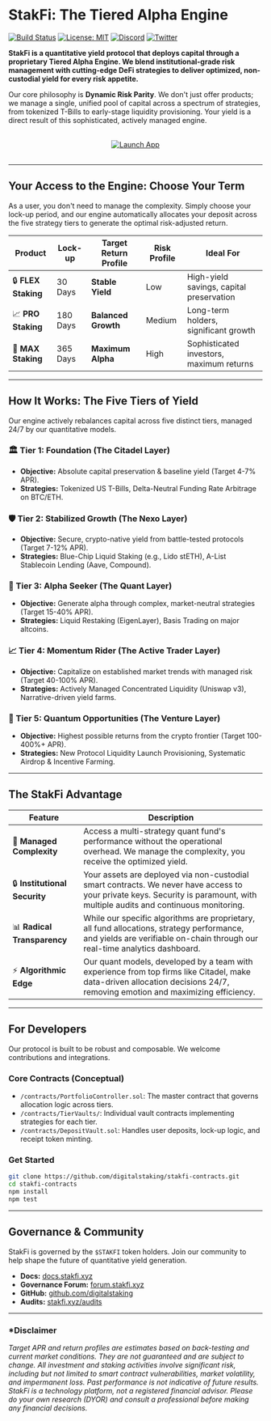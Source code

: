 # StakFi: The Tiered Alpha Engine

[![Build Status](https://img.shields.io/github/actions/workflow/status/digitalstaking/stakfi-contracts/ci.yml?style=for-the-badge)](https://github.com/digitalstaking/stakfi-contracts/actions)
[![License: MIT](https://img.shields.io/badge/License-MIT-yellow.svg?style=for-the-badge)](https://opensource.org/licenses/MIT)
[![Discord](https://img.shields.io/discord/your-discord-id?style=for-the-badge&logo=discord&label=Discord)](https://discord.gg/your-invite)
[![Twitter](https://img.shields.io/twitter/follow/StakFiProtocol?style=for-the-badge&logo=twitter)](https://twitter.com/StakFiProtocol)

**StakFi is a quantitative yield protocol that deploys capital through a proprietary Tiered Alpha Engine. We blend institutional-grade risk management with cutting-edge DeFi strategies to deliver optimized, non-custodial yield for every risk appetite.**

Our core philosophy is **Dynamic Risk Parity**. We don't just offer products; we manage a single, unified pool of capital across a spectrum of strategies, from tokenized T-Bills to early-stage liquidity provisioning. Your yield is a direct result of this sophisticated, actively managed engine.

<br>
<div align="center">
  <a href="https://stakfi.xyz/app" target="_blank" rel="noopener noreferrer">
    <img src="https://img.shields.io/badge/Launch%20App-22C55E?style=for-the-badge&logo=data:image/svg+xml;base64,PHN2ZyB3aWR0aD0iMjQiIGhlaWdodD0iMjQiIHZpZXdCb3g9IjAgMCAyNCAyNCIgZmlsbD0ibm9uZSIgeG1sbnM9Imh0dHA6Ly93d3cudzMub3JnLzIwMDAvc3ZnIj4KPHBhdGggZD0iTTcgMTRMMTIgOUwxNyAxNEg3WiIgZmlsbD0id2hpdGUiLz4KPC9zdmc+Cg==" alt="Launch App"/>
  </a>
</div>
<br>

---

## Your Access to the Engine: Choose Your Term

As a user, you don't need to manage the complexity. Simply choose your lock-up period, and our engine automatically allocates your deposit across the five strategy tiers to generate the optimal risk-adjusted return.

| Product          | Lock-up      | Target Return Profile | Risk Profile  | Ideal For                               |
| ---------------- | ------------ | --------------------- | ------------- | --------------------------------------- |
| 🔒 **FLEX Staking** | 30 Days      | **Stable Yield**      | Low           | High-yield savings, capital preservation |
| 📈 **PRO Staking**  | 180 Days     | **Balanced Growth**   | Medium        | Long-term holders, significant growth    |
| 🚀 **MAX Staking**  | 365 Days     | **Maximum Alpha**     | High          | Sophisticated investors, maximum returns |

---

## How It Works: The Five Tiers of Yield

Our engine actively rebalances capital across five distinct tiers, managed 24/7 by our quantitative models.

### 🏛️ Tier 1: Foundation (The Citadel Layer)
*   **Objective:** Absolute capital preservation & baseline yield (Target 4-7% APR).
*   **Strategies:** Tokenized US T-Bills, Delta-Neutral Funding Rate Arbitrage on BTC/ETH.

### 🛡️ Tier 2: Stabilized Growth (The Nexo Layer)
*   **Objective:** Secure, crypto-native yield from battle-tested protocols (Target 7-12% APR).
*   **Strategies:** Blue-Chip Liquid Staking (e.g., Lido stETH), A-List Stablecoin Lending (Aave, Compound).

### 🧠 Tier 3: Alpha Seeker (The Quant Layer)
*   **Objective:** Generate alpha through complex, market-neutral strategies (Target 15-40% APR).
*   **Strategies:** Liquid Restaking (EigenLayer), Basis Trading on major altcoins.

### 📈 Tier 4: Momentum Rider (The Active Trader Layer)
*   **Objective:** Capitalize on established market trends with managed risk (Target 40-100% APR).
*   **Strategies:** Actively Managed Concentrated Liquidity (Uniswap v3), Narrative-driven yield farms.

### 🚀 Tier 5: Quantum Opportunities (The Venture Layer)
*   **Objective:** Highest possible returns from the crypto frontier (Target 100-400%+ APR).
*   **Strategies:** New Protocol Liquidity Launch Provisioning, Systematic Airdrop & Incentive Farming.

---

## The StakFi Advantage

| Feature                | Description                                                                                                                                                             |
| ---------------------- | ----------------------------------------------------------------------------------------------------------------------------------------------------------------------- |
| 🧠 **Managed Complexity**    | Access a multi-strategy quant fund's performance without the operational overhead. We manage the complexity, you receive the optimized yield.                        |
| 🔒 **Institutional Security** | Your assets are deployed via non-custodial smart contracts. We never have access to your private keys. Security is paramount, with multiple audits and continuous monitoring. |
| 📊 **Radical Transparency** | While our specific algorithms are proprietary, all fund allocations, strategy performance, and yields are verifiable on-chain through our real-time analytics dashboard. |
| ⚡ **Algorithmic Edge**      | Our quant models, developed by a team with experience from top firms like Citadel, make data-driven allocation decisions 24/7, removing emotion and maximizing efficiency. |

---

## For Developers

Our protocol is built to be robust and composable. We welcome contributions and integrations.

### Core Contracts (Conceptual)
-   `/contracts/PortfolioController.sol`: The master contract that governs allocation logic across tiers.
-   `/contracts/TierVaults/`: Individual vault contracts implementing strategies for each tier.
-   `/contracts/DepositVault.sol`: Handles user deposits, lock-up logic, and receipt token minting.

### Get Started

```bash
git clone https://github.com/digitalstaking/stakfi-contracts.git
cd stakfi-contracts
npm install
npm test
```

---

## Governance & Community

StakFi is governed by the `$STAKFI` token holders. Join our community to help shape the future of quantitative yield generation.

-   **Docs:** [docs.stakfi.xyz](https://docs.stakfi.xyz)
-   **Governance Forum:** [forum.stakfi.xyz](https://forum.stakfi.xyz)
-   **GitHub:** [github.com/digitalstaking](https://github.com/digitalstaking)
-   **Audits:** [stakfi.xyz/audits](https://stakfi.xyz/audits)

---

### *Disclaimer
*Target APR and return profiles are estimates based on back-testing and current market conditions. They are not guaranteed and are subject to change. All investment and staking activities involve significant risk, including but not limited to smart contract vulnerabilities, market volatility, and impermanent loss. Past performance is not indicative of future results. StakFi is a technology platform, not a registered financial advisor. Please do your own research (DYOR) and consult a professional before making any financial decisions.*
